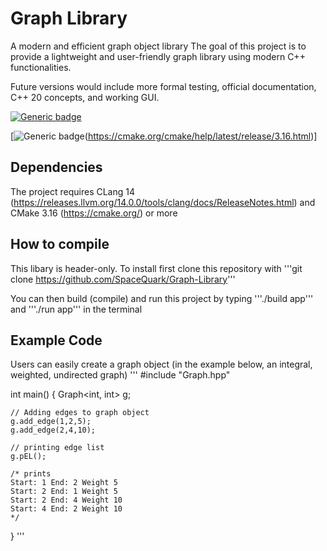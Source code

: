 # Graph Library

A modern and efficient graph object library
The goal of this project is to provide a lightweight and user-friendly graph library using modern C++ functionalities.

Future versions would include more formal testing, official documentation, C++ 20 concepts, and working GUI.

[![Generic badge](https://img.shields.io/badge/C++-17-blue.svg?style=flat&logo=c%2B%2B)](https://en.cppreference.com/w/cpp/17)

[![Generic badge](https://img.shields.io/badge/CMake-3.16+-blue.svg)(https://cmake.org/cmake/help/latest/release/3.16.html)]

## Dependencies
The project requires CLang 14 (https://releases.llvm.org/14.0.0/tools/clang/docs/ReleaseNotes.html) and CMake 3.16 (https://cmake.org/) or more

## How to compile
This libary is header-only. To install first clone this repository with '''git clone https://github.com/SpaceQuark/Graph-Library'''


You can then build (compile) and run this project by typing '''./build app''' and '''./run app''' in the terminal

## Example Code
Users can easily create a graph object (in the example below, an integral, weighted, undirected graph)
'''
#include "Graph.hpp"

int main()
{
    Graph<int, int> g;

    // Adding edges to graph object
    g.add_edge(1,2,5);
    g.add_edge(2,4,10);

    // printing edge list
    g.pEL();

    /* prints
    Start: 1 End: 2 Weight 5
    Start: 2 End: 1 Weight 5
    Start: 2 End: 4 Weight 10
    Start: 4 End: 2 Weight 10
    */
}
'''